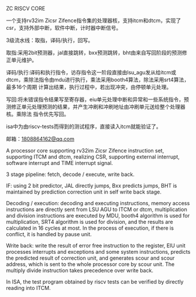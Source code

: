 ZC RISCV CORE


一个支持rv32im Zicsr Zifence指令集的处理器核，支持itcm和dtcm，实现了csr，支持外部中断，软件中断，计时器中断信号。

3级流水线：取指，译码/执行，回写。

取指:采用2bit预测器，jal直接跳转，bxx预测跳转，bht由来自写回阶段的预测修正单元维护。

译码/执行:译码和执行指令，访存指令这一阶段直接由lsu_agu发从给itcm或dtcm，乘除法指令由mdu进行执行，乘法采用booth4算法，除法采用srt4算法，最多16个周期          计算出结果，执行过程中，若出现冲突，由停顿单元处理。

写回:将未错误指令结果写至寄存器，eiu单元处理中断和异常和一些系统指令，预测修正单元处理预测的结果，并产生冲刷和冲刷地址由冲刷单元送给整个处理器核。乘除法     指令优先写回。

isa中为由riscv-tests而得到的测试程序，直接读入itcm就能验证了。

邮箱：1808864162@qq.com


A processor core supporting rv32im Zicsr Zifence instruction set, supporting ITCM and dtcm, realizing CSR, supporting external interrupt, software interrupt and TIME interrupt signal.


3 stage pipeline: fetch, decode / execute, write back.


IF: using 2 bit predictor, JAL directly jumps, Bxx predicts jumps, BHT is maintained by prediction correction unit in self write back stage.


Decoding / execution: decoding and executing instructions, memory access instructions are directly sent from LSU AGU to ITCM or dtcm, multiplication and division instructions are executed by MDU, booth4 algorithm is used for multiplication, SRT4 algorithm is used for division, and the results are calculated in 16 cycles at most. In the process of execution, if there is conflict, it is handled by pause unit.


Write back: write the result of error free instruction to the register, EIU unit processes interrupts and exceptions and some system instructions, predicts the predicted result of correction unit, and generates scour and scour address, which is sent to the whole processor core by scour unit. The multiply divide instruction takes precedence over write back.


In ISA, the test program obtained by riscv tests can be verified by directly reading into ITCM.
